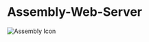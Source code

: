 # Assembly-Web-Server
![Assembly Icon](https://img.shields.io/badge/x86-Assembly-green?style=for-the-badge&logo=assembly)

